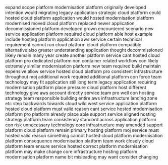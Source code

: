 expand scope platform modernisation platform originally developed intention would migrating legacy application strategic cloud platform could hosted cloud platform application would hosted modernisation platform modernised moved cloud platform replaced newer application decommissioned platform developed grown encountered scenario new service application platform required cloud platform able host example include hosting platform application aws service certain technical requirement cannot run cloud platform cloud platform compatible alternative also greater understanding application thought decommissioned likely remain many year create another platform service cant hosted cloud platform pro dedicated platform non container related workflow con likely extremely similar modernisation platform new team required build maintain expensive allow service hosted cloud platform pro consistent infrastructure throughout moj additional work required additional platform con force team technology may fit application still long term legacy application requiring modernisation platform place pressure cloud platform host different technology give aws account directly service team pro well con hosting strategy team responsible building entire aws infrastructure landing zone etc step backwards towards cloud wild west service application platform hosted cloud platform must valid reason cant service hosted modernisation platform pro platform already place able support service aligned hosting strategy platform team consistency standard across application platform con risk unnecessary technology core infrastructure may amended support platform cloud platform remain primary hosting platform moj service must hosted valid reason something cannot hosted cloud platform modernisation platform consequence modernisation platform team work closely cloud platform team ensure service hosted correct platform modernisation platform may make change core infrastructure hosting platform modernisation platform name bit misleading may want consider changing
